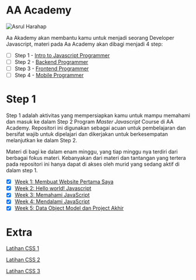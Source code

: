 # AA Academy

![Asrul Harahap](https://avatars2.githubusercontent.com/u/15111402?s=100&v=4 "Asrul Harahap")

Aa Akademy akan membantu kamu untuk menjadi seorang Developer Javascript, materi pada Aa Academy akan dibagi menjadi 4 step:
- [ ] Step 1 - [Intro to Javascript Programmer](https://github.com/talkasrul/step-1)
- [ ] Step 2 - [Backend Programmer](https://github.com/talkasrul/step-2)
- [ ] Step 3 - [Frontend Programmer](https://github.com/talkasrul/step-3)
- [ ] Step 4 - [Mobile Programmer](https://github.com/talkasrul/step-4)

# Step 1

Step 1 adalah aktivitas yang mempersiapkan kamu untuk mampu memahami dan masuk ke dalam Step 2 Program *Master Javascript* Course di AA Academy. Repositori ini digunakan sebagai acuan untuk pembelajaran dan bersifat wajib untuk dipelajari dan dikerjakan untuk berkesempatan melanjutkan ke dalam Step 2.

Materi di bagi ke dalam enam minggu, yang tiap minggu nya terdiri dari berbagai fokus materi. Kebanyakan dari materi dan tantangan yang tertera pada repositori ini hanya dapat di akses oleh murid yang sedang aktif di dalam step 1.

- [x] [Week 1: Membuat Website Pertama Saya](./README-WEEK-1.md)
- [x] [Week 2: Hello world! Javascript](./README-WEEK-2.md)
- [x] [Week 3: Memahami JavaScript](./README-WEEK-3.md)
- [x] [Week 4: Mendalami JavaScript](./README-WEEK-4.md)
- [x] [Week 5: Data Object Model dan Project Akhir](./README-WEEK-5.md)

# Extra

[Latihan CSS 1](./layout-css.md)

[Latihan CSS 2](./produk-css.md)

[Latihan CSS 3](./menu-css.md)
